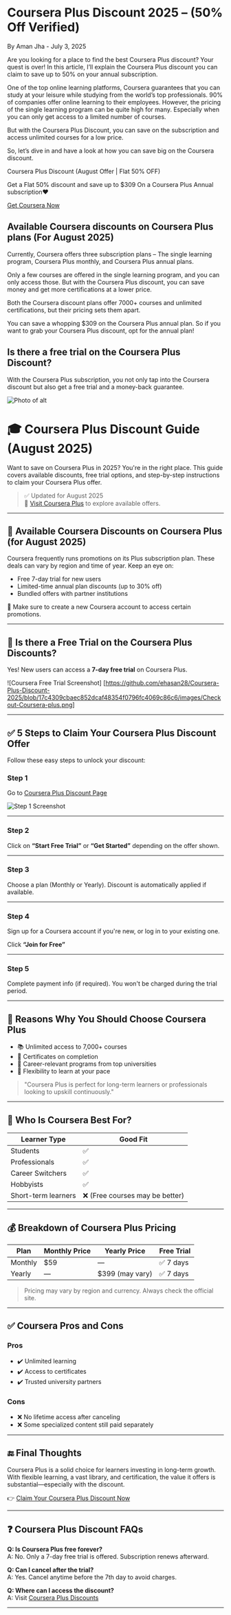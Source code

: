 # Coursera Plus Discount 2025 – (50% Off Verified)
By Aman Jha - July 3, 2025

Are you looking for a place to find the best Coursera Plus discount? Your quest is over! In this article, I’ll explain the Coursera Plus discount you can claim to save up to 50% on your annual subscription. 

One of the top online learning platforms, Coursera guarantees that you can study at your leisure while studying from the world’s top professionals. 90% of companies offer online learning to their employees. However, the pricing of the single learning program can be quite high for many. Especially when you can only get access to a limited number of courses. 

But with the Coursera Plus Discount, you can save on the subscription and access unlimited courses for a low price. 

So, let’s dive in and have a look at how you can save big on the Coursera discount. 

Coursera Plus Discount (August Offer | Flat 50% OFF)

Get a Flat 50% discount and save up to $309 On a Coursera Plus Annual subscription❤️

[Get Coursera Now](https://maxzob.com/recommends/coursera/)

## Available Coursera discounts on Coursera Plus plans (For August 2025)
Currently, Coursera offers three subscription plans – The single learning program, Coursera Plus monthly, and Coursera Plus annual plans. 

Only a few courses are offered in the single learning program, and you can only access those. But with the Coursera Plus discount, you can save money and get more certifications at a lower price. 

Both the Coursera discount plans offer 7000+ courses and unlimited certifications, but their pricing sets them apart. 

You can save a whopping $309 on the Coursera Plus annual plan. So if you want to grab your Coursera Plus discount, opt for the annual plan!

## Is there a free trial on the Coursera Plus Discount?
With the Coursera Plus subscription, you not only tap into the Coursera discount but also get a free trial and a money-back guarantee. 

![Photo of alt](https://maxzob.com/wp-content/uploads/2023/05/coursera-plus-free-trial.png)








# 🎓 Coursera Plus Discount Guide (August 2025)

Want to save on Coursera Plus in 2025? You're in the right place. This guide covers available discounts, free trial options, and step-by-step instructions to claim your Coursera Plus offer.

> ✅ Updated for August 2025  
> 🔗 [Visit Coursera Plus](https://www.coursera.org) to explore available offers.

---

## 💸 Available Coursera Discounts on Coursera Plus (for August 2025)

Coursera frequently runs promotions on its Plus subscription plan. These deals can vary by region and time of year. Keep an eye on:

- Free 7-day trial for new users
- Limited-time annual plan discounts (up to 30% off)
- Bundled offers with partner institutions

📌 Make sure to create a new Coursera account to access certain promotions.

---

## 🧪 Is there a Free Trial on the Coursera Plus Discounts?

Yes! New users can access a **7-day free trial** on Coursera Plus.

![Coursera Free Trial Screenshot] [https://github.com/ehasan28/Coursera-Plus-Discount-2025/blob/17c4309cbaec852dcaf48354f0796fc4069c86c6/images/Checkout-Coursera-plus.png]

---

## ✅ 5 Steps to Claim Your Coursera Plus Discount Offer

Follow these easy steps to unlock your discount:

### Step 1
Go to [Coursera Plus Discount Page](https://www.coursera.org)

![Step 1 Screenshot](image_link_here)

---

### Step 2
Click on **“Start Free Trial”** or **“Get Started”** depending on the offer shown.

---

### Step 3
Choose a plan (Monthly or Yearly). Discount is automatically applied if available.

---

### Step 4
Sign up for a Coursera account if you're new, or log in to your existing one.



Click **“Join for Free”**

---

### Step 5
Complete payment info (if required). You won't be charged during the trial period.

---

## 🎯 Reasons Why You Should Choose Coursera Plus

- 📚 Unlimited access to 7,000+ courses
- 🏅 Certificates on completion
- 💼 Career-relevant programs from top universities
- 🔁 Flexibility to learn at your pace

> "Coursera Plus is perfect for long-term learners or professionals looking to upskill continuously."

---

## 🙋 Who Is Coursera Best For?

| Learner Type | Good Fit |
|--------------|----------|
| Students | ✅ |
| Professionals | ✅ |
| Career Switchers | ✅ |
| Hobbyists | ✅ |
| Short-term learners | ❌ (Free courses may be better) |

---

## 💰 Breakdown of Coursera Plus Pricing

| Plan | Monthly Price | Yearly Price | Free Trial |
|------|---------------|--------------|------------|
| Monthly | $59 | — | ✅ 7 days |
| Yearly | — | $399 (may vary) | ✅ 7 days |

> Pricing may vary by region and currency. Always check the official site.

---

## ✅ Coursera Pros and Cons

### Pros
- ✔️ Unlimited learning
- ✔️ Access to certificates
- ✔️ Trusted university partners

### Cons
- ❌ No lifetime access after canceling
- ❌ Some specialized content still paid separately

---

## 🔚 Final Thoughts

Coursera Plus is a solid choice for learners investing in long-term growth. With flexible learning, a vast library, and certification, the value it offers is substantial—especially with the discount.

👉 [Claim Your Coursera Plus Discount Now](https://www.coursera.org)

---

## ❓ Coursera Plus Discount FAQs

**Q: Is Coursera Plus free forever?**  
A: No. Only a 7-day free trial is offered. Subscription renews afterward.

**Q: Can I cancel after the trial?**  
A: Yes. Cancel anytime before the 7th day to avoid charges.

**Q: Where can I access the discount?**  
A: Visit [Coursera Plus Discounts](https://www.coursera.org)

---
